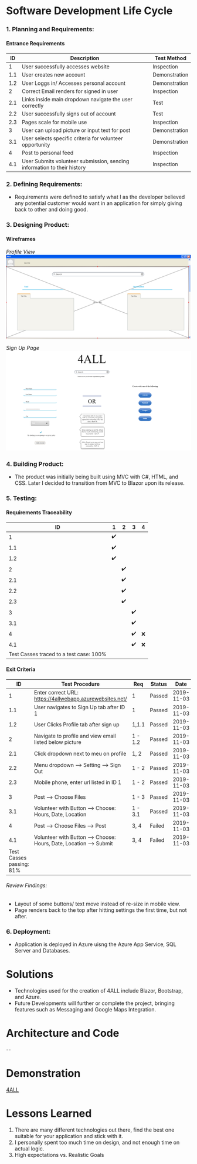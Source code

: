 # Software Development Life Cycle
### 1. Planning and Requirements: 
#### Entrance Requirements
|   __ID__    |                             __Description__                             | __Test Method__ |
|-------------|-------------------------------------------------------------------------|-----------------|
| 1           | User successfully accesses website                                      | Inspection      |
| 1.1         | User creates new account                                                | Demonstration   |
| 1.2         | User Loggs in/ Accesses personal account                                | Demonstration   |
| 2           | Correct Email renders for signed in user                                | Inspection      |
| 2.1         | Links inside main dropdown navigate the user correctly                  | Test            |
| 2.2         | User successfully signs out of account                                  | Test            |
| 2.3         | Pages scale for mobile use                                              | Inspection      |
| 3           | User can upload picture or input text for post                          | Demonstration   |
| 3.1         | User selects specific criteria for volunteer opportunity                | Demonstration   |
| 4           | Post to personal feed                                                   | Inspection      |
| 4.1         | User Submits volunteer submission, sending information to their history | Inspection      |
### 2. Defining Requirements:
- Requirements were defined to satisfy what I as the developer believed any potential customer would want in
an application for simply giving back to other and doing good.
### 3. Designing Product:
#### Wireframes
*Profile View*
![Alt text](https://github.com/wesleykarle/4ALL/blob/master/Wireframes/Logon%20Page.PNG)

*Sign Up Page*
![Alt text](https://github.com/wesleykarle/4ALL/blob/master/Wireframes/Sign%20Up%20Page.PNG)
### 4. Building Product:
- The product was initially being built using MVC with C#, HTML, and CSS. Later I decided to transition from MVC to Blazor upon its release.  
### 5. Testing:
#### Requirements Traceability
| __ID__  |       __1__         |          __2__        |         __3__         |      __4__          |
|---------|---------------------|-----------------------|-----------------------|---------------------|
| 1       | :heavy_check_mark:  |                       |                       |                     |
| 1.1     | :heavy_check_mark:  |                       |                       |                     |
| 1.2     | :heavy_check_mark:  |                       |                       |                     |
| 2       |                     | :heavy_check_mark:    |                       |                     |
| 2.1     |                     | :heavy_check_mark:    |                       |                     |
| 2.2     |                     | :heavy_check_mark:    |                       |                     |
| 2.3     |                     | :heavy_check_mark:    |                       |                     |
| 3       |                     |                       | :heavy_check_mark:    |                     |
| 3.1     |                     |                       | :heavy_check_mark:    |                     |
| 4       |                     |                       | :heavy_check_mark:    | :x:                 |
| 4.1     |                     |                       | :heavy_check_mark:    | :x:                 |
|Test Casses traced to a test case: 100%                                                              |

#### Exit Criteria
| __ID__  |                           __Test Procedure__                       | __Req__ | __Status__  | __Date__    | 
|---------|--------------------------------------------------------------------|---------|-------------|-------------|
| 1       | Enter correct URL: https://4allwebapp.azurewebsites.net/           | 1       | Passed      | 2019-11-03  |
| 1.1     | User navigates to Sign Up tab after ID 1                           | 1       | Passed      | 2019-11-03  |
| 1.2     | User Clicks Profile tab after sign up                              | 1,1.1   | Passed      | 2019-11-03  |
| 2       | Navigate to profile and view email listed below picture            | 1 - 1.2 | Passed      | 2019-11-03  |
| 2.1     | Click dropdown next to meu on profile                              | 1, 2    | Passed      | 2019-11-03  |
| 2.2     | Menu dropdown --> Setting --> Sign Out                             | 1 - 2   | Passed      | 2019-11-03  |
| 2.3     | Mobile phone, enter url listed in ID 1                             | 1 - 2   | Passed      | 2019-11-03  |
| 3       | Post --> Choose Files                                              | 1 - 3   | Passed      | 2019-11-03  |
| 3.1     | Volunteer with Button --> Choose: Hours, Date, Location            | 1 - 3.1 | Passed      | 2019-11-03  |
| 4       | Post --> Choose Files --> Post                                     | 3, 4    | Failed      | 2019-11-03  |
| 4.1     | Volunteer with Button --> Choose: Hours, Date, Location --> Submit | 3, 4    | Failed      | 2019-11-03  |
|Test Casses passing: 81%  
###### Review Findings:
- Layout of some buttons/ text move instead of re-size in mobile view.
- Page renders back to the top after hitting settings the first time, but not after.
### 6. Deployment:
- Application is deployed in Azure uisng the Azure App Service, SQL Server and Databases.

# Solutions
- Technologies used for the creation of 4ALL include Blazor, Bootstrap, and Azure.
- Future Developments will further or complete the project, bringing features such as Messaging and Google Maps Integration. 

# Architecture and Code 
-- <Link and pictures to Code>
  
# Demonstration
[4ALL](https://4allwebapp.azurewebsites.net)

# Lessons Learned
1. There are many different technologies out there, find the best one suitable for your application and stick with it. 
2. I personally spent too much time on design, and not enough time on actual logic. 
3. High expectations vs. Realistic Goals
